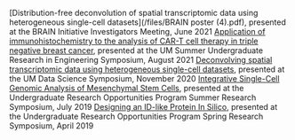 [Distribution-free deconvolution of spatial transcriptomic data using heterogeneous single-cell datasets](/files/BRAIN poster (4).pdf), presented at the BRAIN Initiative Investigators Meeting, June 2021
[Application of immunohistochemistry to the analysis of CAR-T cell therapy in triple negative breast cancer](), presented at the UM Summer Undergraduate Research in Engineering Symposium, August 2021
[Deconvolving spatial transcriptomic data using heterogeneous single-cell datasets](), presented at the UM Data Science Symposium, November 2020
[Integrative Single-Cell Genomic Analysis of Mesenchymal Stem Cells](), presented at the Undergraduate Research Opportunities Program Summer Research Symposium, July 2019
[Designing an ID-like Protein In Silico](), presented at the Undergraduate Research Opportunities Program Spring Research Symposium, April 2019
